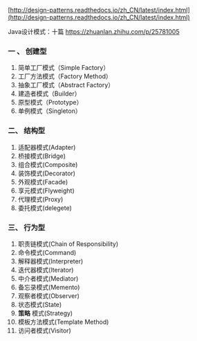 [http://design-patterns.readthedocs.io/zh_CN/latest/index.html](http://design-patterns.readthedocs.io/zh_CN/latest/index.html)

Java设计模式：十篇 https://zhuanlan.zhihu.com/p/25781005

### 一 、 创建型
1. 简单工厂模式（Simple Factory）
2. 工厂方法模式（Factory Method）
3. 抽象工厂模式（Abstract Factory）
4. 建造者模式（Builder）
5. 原型模式（Prototype）
6. 单例模式（Singleton）

### 二、 结构型
1. 适配器模式(Adapter)
2. 桥接模式(Bridge)
3. 组合模式(Composite)
4. 装饰模式(Decorator)
5. 外观模式(Facade)
6. 享元模式(Flyweight)
7. 代理模式(Proxy)
8. 委托模式(delegete)

### 三、 行为型
1. 职责链模式(Chain of Responsibility)
2. 命令模式(Command)
3. 解释器模式(Interpreter)
4. 迭代器模式(Iterator)
5. 中介者模式(Mediator)
6. 备忘录模式(Memento)
7. 观察者模式(Observer)
8. 状态模式(State)
9. **策略** 模式(Strategy)
10. 模板方法模式(Template Method)
11. 访问者模式(Visitor)

